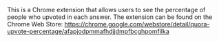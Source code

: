This is a Chrome extension that allows users to see the percentage of people who upvoted in each answer. The extension can be found on the Chrome Web Store: https://chrome.google.com/webstore/detail/quora-upvote-percentage/afapjodpmmafhdjjdmpfbcghpomfilka
